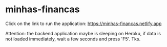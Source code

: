 # minhas-financas

Click on the link to run the application: https://minhas-financas.netlify.app

Attention: the backend application maybe is sleeping on Heroku, if data is not loaded immediately, wait a few seconds and press 'F5'. Tks.
